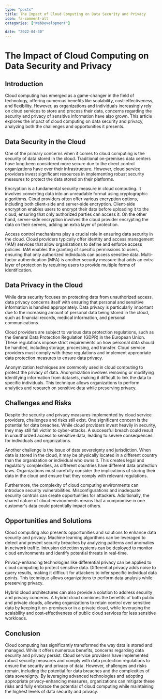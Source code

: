 ```yaml
---
type: "posts"
title: The Impact of Cloud Computing on Data Security and Privacy
icon: fa-comment-alt
categories: ["WebDevelopment"]

date: "2022-04-30"
---
```




# The Impact of Cloud Computing on Data Security and Privacy

## Introduction

Cloud computing has emerged as a game-changer in the field of technology, offering numerous benefits like scalability, cost-effectiveness, and flexibility. However, as organizations and individuals increasingly rely on cloud services to store and process their data, concerns regarding the security and privacy of sensitive information have also grown. This article explores the impact of cloud computing on data security and privacy, analyzing both the challenges and opportunities it presents.

## Data Security in the Cloud

One of the primary concerns when it comes to cloud computing is the security of data stored in the cloud. Traditional on-premises data centers have long been considered more secure due to the direct control organizations have over their infrastructure. However, cloud service providers invest significant resources in implementing robust security measures to protect the data stored on their platforms.

Encryption is a fundamental security measure in cloud computing. It involves converting data into an unreadable format using cryptographic algorithms. Cloud providers often offer various encryption options, including both client-side and server-side encryption. Client-side encryption enables users to encrypt their data before uploading it to the cloud, ensuring that only authorized parties can access it. On the other hand, server-side encryption involves the cloud provider encrypting the data on their servers, adding an extra layer of protection.

Access control mechanisms play a crucial role in ensuring data security in the cloud. Cloud providers typically offer identity and access management (IAM) services that allow organizations to define and enforce access policies. IAM enables the granting of specific permissions to users, ensuring that only authorized individuals can access sensitive data. Multi-factor authentication (MFA) is another security measure that adds an extra layer of protection by requiring users to provide multiple forms of identification.

## Data Privacy in the Cloud

While data security focuses on protecting data from unauthorized access, data privacy concerns itself with ensuring that personal and sensitive information is handled appropriately. Data privacy is particularly important due to the increasing amount of personal data being stored in the cloud, such as financial records, medical information, and personal communications.

Cloud providers are subject to various data protection regulations, such as the General Data Protection Regulation (GDPR) in the European Union. These regulations impose strict requirements on how personal data should be handled, including storage, processing, and transfer. Cloud service providers must comply with these regulations and implement appropriate data protection measures to ensure data privacy.

Anonymization techniques are commonly used in cloud computing to protect the privacy of data. Anonymization involves removing or modifying identifying information from datasets, making it difficult to link the data to specific individuals. This technique allows organizations to perform analytics and research on sensitive data while preserving privacy.

## Challenges and Risks

Despite the security and privacy measures implemented by cloud service providers, challenges and risks still exist. One significant concern is the potential for data breaches. While cloud providers invest heavily in security, they may still fall victim to cyber-attacks. A successful breach could result in unauthorized access to sensitive data, leading to severe consequences for individuals and organizations.

Another challenge is the issue of data sovereignty and jurisdiction. When data is stored in the cloud, it may be physically located in a different country than the organization or individual who owns it. This creates legal and regulatory complexities, as different countries have different data protection laws. Organizations must carefully consider the implications of storing their data in the cloud and ensure that they comply with relevant regulations.

Furthermore, the complexity of cloud computing environments can introduce security vulnerabilities. Misconfigurations and inadequate security controls can create opportunities for attackers. Additionally, the shared nature of cloud environments means that a compromise in one customer's data could potentially impact others.

## Opportunities and Solutions

Cloud computing also presents opportunities and solutions to enhance data security and privacy. Machine learning algorithms can be leveraged to detect and prevent security breaches by analyzing patterns and anomalies in network traffic. Intrusion detection systems can be deployed to monitor cloud environments and identify potential threats in real-time.

Privacy-enhancing technologies like differential privacy can be applied to cloud computing to protect sensitive data. Differential privacy adds noise to query results, making it difficult for attackers to infer specific individual data points. This technique allows organizations to perform data analysis while preserving privacy.

Hybrid cloud architectures can also provide a solution to address security and privacy concerns. A hybrid cloud combines the benefits of both public and private clouds, allowing organizations to retain control over sensitive data by keeping it on-premises or in a private cloud, while leveraging the scalability and cost-effectiveness of public cloud services for less sensitive workloads.

## Conclusion

Cloud computing has significantly transformed the way data is stored and managed. While it offers numerous benefits, concerns regarding data security and privacy persist. Cloud service providers have implemented robust security measures and comply with data protection regulations to ensure the security and privacy of data. However, challenges and risks remain, including the potential for data breaches and the complexities of data sovereignty. By leveraging advanced technologies and adopting appropriate privacy-enhancing measures, organizations can mitigate these risks and fully embrace the potential of cloud computing while maintaining the highest levels of data security and privacy.